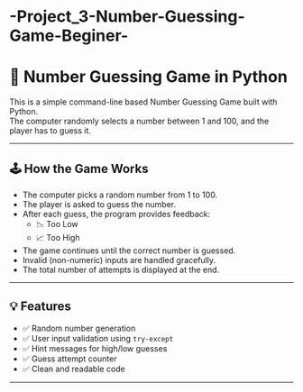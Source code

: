 # -Project_3-Number-Guessing-Game-Beginer-
# 🎯 Number Guessing Game in Python

This is a simple command-line based Number Guessing Game built with Python.  
The computer randomly selects a number between 1 and 100, and the player has to guess it.

---

## 🕹️ How the Game Works

- The computer picks a random number from 1 to 100.
- The player is asked to guess the number.
- After each guess, the program provides feedback:
  - 📉 Too Low
  - 📈 Too High
- The game continues until the correct number is guessed.
- Invalid (non-numeric) inputs are handled gracefully.
- The total number of attempts is displayed at the end.

---

## 💡 Features

- ✅ Random number generation
- ✅ User input validation using `try-except`
- ✅ Hint messages for high/low guesses
- ✅ Guess attempt counter
- ✅ Clean and readable code

---
